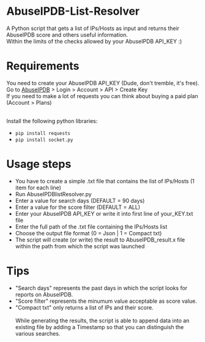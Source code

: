 # AbuseIPDB-List-Resolver
A Python script that gets a list of IPs/Hosts as input and returns their AbuseIPDB score and others useful information.<br>
Within the limits of the checks allowed by your AbuseIPDB API_KEY :)

# Requirements
You need to create your AbuseIPDB API_KEY (Dude, don't tremble, it's free).<br>
Go to [AbuseIPDB](https://www.abuseipdb.com/) > Login > Account > API > Create Key<br>
If you need to make a lot of requests you can think about buying a paid plan (Account > Plans)<br><br>

Install the following python libraries:
 - `pip install requests`
 - `pip install socket.py`

# Usage steps
 - You have to create a simple .txt file that contains the list of IPs/Hosts (1 item for each line)
 - Run AbuseIPDBlistResolver.py
 - Enter a value for search days (DEFAULT = 90 days)
 - Enter a value for the score filter (DEFAULT = ALL)
 - Enter your AbuseIPDB API_KEY or write it into first line of your_KEY.txt file
 - Enter the full path of the .txt file containing the IPs/Hosts list
 - Choose the output file format (0 = Json | 1 = Compact txt)
 - The script will create (or write) the result to AbuseIPDB_result.x file within the path from which the script was launched

# Tips
- "Search days" represents the past days in which the script looks for reports on AbuseIPDB.<br>
- "Score filter" represents the minumum value acceptable as score value.<br>
- "Compact txt" only returns a list of IPs and their score.<br><br>
While generating the results, the script is able to append data into an existing file by adding a Timestamp so that you can distinguish the various searches.<br><br>
